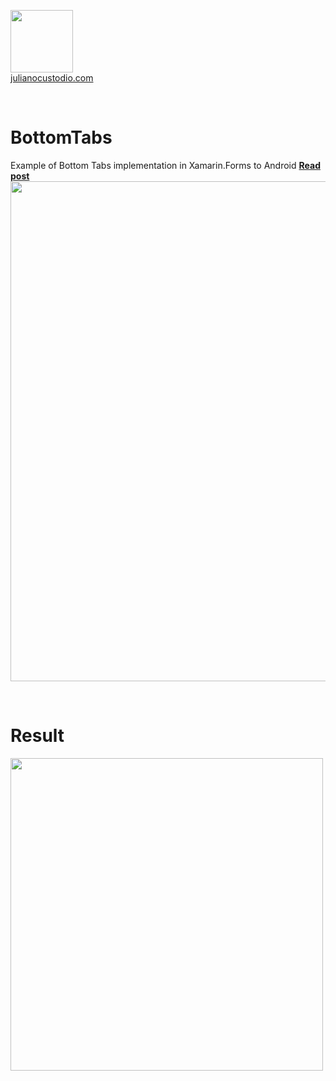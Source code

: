 

  <a href="http://julianocustodio.com" target="_blank"><image width="100px" src="https://julianocustodiosite.files.wordpress.com/2017/02/cropped-logojuliano.png?w=300&h=300&crop=1"/></a>
 <br/><a href="http://julianocustodio.com">julianocustodio.com</a>

 
<br/>


# BottomTabs

Example of Bottom Tabs implementation in Xamarin.Forms to Android 
<a href="https://julianocustodio.com/android-bottom-tabs-xamarin-forms/" target="_blank"><b> Read post</b></a></br> 
<a href="https://julianocustodio.com/android-bottom-tabs-xamarin-forms/">
<image width="800px" src="https://julianocustodiosite.files.wordpress.com/2018/07/walltabs.png?w=768"/></a>

<br/>


# Result
<p>
  <image height="500px"src="https://julianocustodiosite.files.wordpress.com/2018/07/ezgif-com-video-to-gif.gif?w=400&h=633"/>  
</p><br/>

